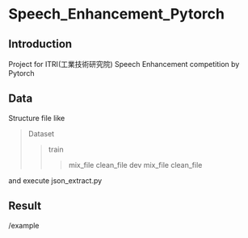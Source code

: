 # Speech_Enhancement_Pytorch

## Introduction

Project for ITRI(工業技術研究院) Speech Enhancement competition by Pytorch

## Data

Structure file like
>Dataset
>>train
>>>mix_file
>>>clean_file
>>dev
>>>mix_file
>>>clean_file

and execute json_extract.py

## Result

/example
